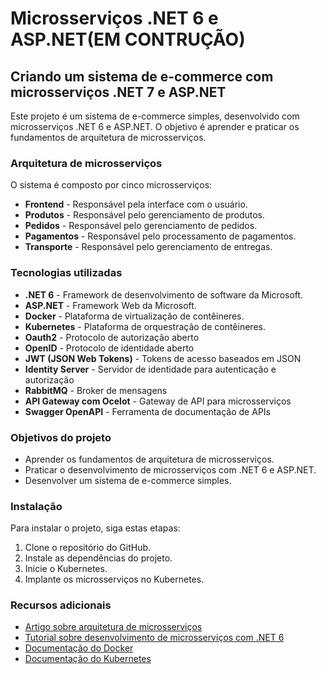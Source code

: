 # Microsserviços .NET 6 e ASP.NET(EM CONTRUÇÃO)

## Criando um sistema de e-commerce com microsserviços .NET 7 e ASP.NET

Este projeto é um sistema de e-commerce simples, desenvolvido com microsserviços .NET 6 e ASP.NET. O objetivo é aprender e praticar os fundamentos de arquitetura de microsserviços.

### Arquitetura de microsserviços

O sistema é composto por cinco microsserviços:

* **Frontend** - Responsável pela interface com o usuário.
* **Produtos** - Responsável pelo gerenciamento de produtos.
* **Pedidos** - Responsável pelo gerenciamento de pedidos.
* **Pagamentos** - Responsável pelo processamento de pagamentos.
* **Transporte** - Responsável pelo gerenciamento de entregas.

### Tecnologias utilizadas

* **.NET 6** - Framework de desenvolvimento de software da Microsoft.
* **ASP.NET** - Framework Web da Microsoft.
* **Docker** - Plataforma de virtualização de contêineres.
* **Kubernetes** - Plataforma de orquestração de contêineres.
* **Oauth2** - Protocolo de autorização aberto
* **OpenID** - Protocolo de identidade aberto
* **JWT (JSON Web Tokens)** - Tokens de acesso baseados em JSON
* **Identity Server** - Servidor de identidade para autenticação e autorização
* **RabbitMQ** - Broker de mensagens
* **API Gateway com Ocelot** - Gateway de API para microsserviços
* **Swagger OpenAPI** - Ferramenta de documentação de APIs

### Objetivos do projeto

* Aprender os fundamentos de arquitetura de microsserviços.
* Praticar o desenvolvimento de microsserviços com .NET 6 e ASP.NET.
* Desenvolver um sistema de e-commerce simples.


### Instalação

Para instalar o projeto, siga estas etapas:

1. Clone o repositório do GitHub.
2. Instale as dependências do projeto.
3. Inicie o Kubernetes.
4. Implante os microsserviços no Kubernetes.


### Recursos adicionais

* [Artigo sobre arquitetura de microsserviços](https://www.microsoft.com/en-us/developer/blog/microservices-architecture-principles-and-practices/)
* [Tutorial sobre desenvolvimento de microsserviços com .NET 6](https://docs.microsoft.com/en-us/dotnet/core/tutorials/microservices-getting-started)
* [Documentação do Docker](https://docs.docker.com/)
* [Documentação do Kubernetes](https://kubernetes.io/docs/home/)

